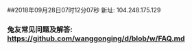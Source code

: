 ##2018年09月28日07时12分07秒 新址: 104.248.175.129
### 兔友常见问题及解答: https://github.com/wanggonging/d/blob/w/FAQ.md

